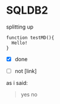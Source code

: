 # SQLDB2
splitting up

    function testMD(){
      Hello!
    }

- [x] done
- [ ] not [link]
    
  
as i said:
> yes
> no
